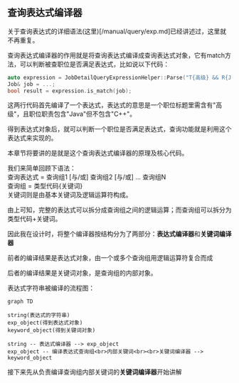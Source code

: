 ## 查询表达式编译器

关于查询表达式的详细语法(这里)[/manual/query/exp.md]已经讲述过，这里就不再重复。<br>

查询表达式编译器的作用就是将查询表达式编译成查询表达式对象，它有match方法，可以判断被查职位是否满足表达式，比如说以下代码：
```C++
auto expression = JobDetailQueryExpressionHelper::Parse("T{高级} && R{Java && !C++}");
Job& job = ...;
bool result = expression.is_match(job);
```

这两行代码首先编译了一个表达式，表达式的意思是一个职位标题里需含有"高级"，且职位职责包含"Java"但不包含"C++"。

得到表达式对象后，就可以判断一个职位是否满足表达式，查询功能就是利用这个表达式来实现的。



本章节将要讲的是就是这个查询表达式编译器的原理及核心代码。

我们来简单回顾下语法：<br>
查询表达式 = 查询组1 [与/或] 查询组2 [与/或] ... 查询组N<br>
查询组 = 类型代码{关键词}<br>
关键词则是由基本关键词及逻辑运算符构成。

由上可知，完整的表达式可以拆分成查询组之间的逻辑运算；而查询组可以拆分为类型代码+关键词。

因此我在设计时，将整个编译器按结构分为了两部分：**表达式编译器**和**关键词编译器**

前者的编译结果是表达式对象，由一个或多个查询组用逻辑运算符复合而成

后者的编译结果是关键词对象，是查询组的内部对象。



表达式字符串被编译的流程图：

```mermaid
graph TD

string(表达式的字符串)
exp_object(得到表达式对象)
keyword_object(得到关键词对象)

string -- 表达式编译器 --> exp_object
exp_object -- 编译表达式查询组<br>内部关键词<br><br>关键词编译器 --> keyword_object
```



接下来先从负责编译查询组内部关键词的**关键词编译器**开始讲解